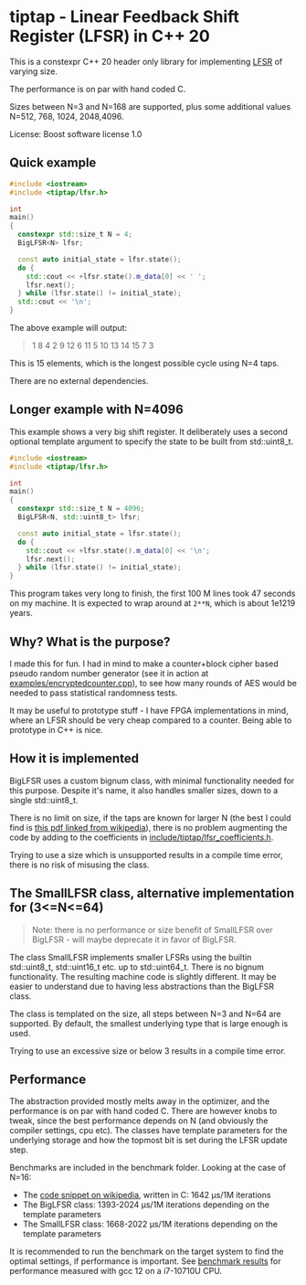 # tiptap - Linear Feedback Shift Register (LFSR) in C++ 20

This is a constexpr C++ 20 header only library for implementing [LFSR](https://en.wikipedia.org/wiki/Linear-feedback_shift_register) of varying size.

The performance is on par with hand coded C.

Sizes between N=3 and N=168 are supported, plus some additional values N=512, 768, 1024, 2048,4096.

License: Boost software license 1.0

## Quick example
```cpp
#include <iostream>
#include <tiptap/lfsr.h>

int
main()
{
  constexpr std::size_t N = 4;
  BigLFSR<N> lfsr;

  const auto initial_state = lfsr.state();
  do {
    std::cout << +lfsr.state().m_data[0] << ' ';
    lfsr.next();
  } while (lfsr.state() != initial_state);
  std::cout << '\n';
}
```
The above example will output:
> 1 8 4 2 9 12 6 11 5 10 13 14 15 7 3 

This is 15 elements, which is the longest possible cycle using N=4 taps.

There are no external dependencies.

## Longer example with N=4096

This example shows a very big shift register. It deliberately uses a second optional template argument to specify the state to be built from std::uint8_t.

```cpp
#include <iostream>
#include <tiptap/lfsr.h>

int
main()
{
  constexpr std::size_t N = 4096;
  BigLFSR<N, std::uint8_t> lfsr;

  const auto initial_state = lfsr.state();
  do {
    std::cout << +lfsr.state().m_data[0] << '\n';
    lfsr.next();
  } while (lfsr.state() != initial_state);
}

```
This program takes very long to finish, the first 100 M lines took 47 seconds on my machine. It is expected to wrap around at `2**N`, which is about 1e1219 years.

## Why? What is the purpose?

I made this for fun. I had in mind to make a counter+block cipher based pseudo random number generator (see it in action at [examples/encryptedcounter.cpp](examples/encryptedcounter.cpp)), to see how many rounds of AES would be needed to pass statistical randomness tests. 

It may be useful to prototype stuff - I have FPGA implementations in mind, where an LFSR should be very cheap compared to a counter. Being able to prototype in C++ is nice.

## How it is implemented

BigLFSR uses a custom bignum class, with minimal functionality needed for this purpose. Despite it's name, it also handles smaller sizes, down to a single std::uint8_t.

There is no limit on size, if the taps are known for larger N (the best I could find is [this pdf linked from wikipedia](https://web.archive.org/web/20161007061934/http://courses.cse.tamu.edu/csce680/walker/lfsr_table.pdf)), there is no problem augmenting the code by adding to the coefficients in [include/tiptap/lfsr_coefficients.h](include/tiptap/lfsr_coefficients.h).

Trying to use a size which is unsupported results in a compile time error, there is no risk of misusing the class.

## The SmallLFSR class, alternative implementation for (3<=N<=64)

> Note: there is no performance or size benefit of SmallLFSR over BigLFSR - will maybe deprecate it in favor of BigLFSR.

The class SmallLFSR implements smaller LFSRs using the builtin std::uint8_t, std::uint16_t etc. up to std::uint64_t. There is no bignum functionality. The resulting machine code is slightly different. It may be easier to understand due to having less abstractions than the BigLFSR class.

The class is templated on the size, all steps between N=3 and N=64 are supported. By default, the smallest underlying type that is large enough is used.

Trying to use an excessive size or below 3 results in a compile time error.

## Performance ##

The abstraction provided mostly melts away in the optimizer, and the performance is on par with hand coded C. There are however knobs to tweak, since the best performance depends on N (and obviously the compiler settings, cpu etc). The classes have template parameters for the underlying storage and how the topmost bit is set during the LFSR update step.

Benchmarks are included in the benchmark folder. Looking at the case of N=16:
 - The [code snippet on wikipedia](https://en.wikipedia.org/wiki/Linear-feedback_shift_register), written in C: 1642 µs/1M iterations 
 - The BigLFSR class: 1393-2024 µs/1M iterations depending on the template parameters 
 - The SmallLFSR class: 1668-2022 µs/1M iterations depending on the template parameters

It is recommended to run the benchmark on the target system to find the optimal settings, if performance is important. See [benchmark results](benchmark/benchmark_results_N_up_to_64.ods) for performance measured with gcc 12 on a i7-10710U CPU.
   

